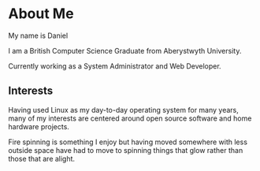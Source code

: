 About Me
========

My name is Daniel

I am a British Computer Science Graduate from Aberystwyth University.

Currently working as a System Administrator and Web Developer.

Interests
---------

Having used Linux as my day-to-day operating system for many years, many of my interests are centered around open source software and home hardware projects.

Fire spinning is something I enjoy but having moved somewhere with less outside space have had to move to spinning things that glow rather than those that are alight.
